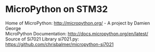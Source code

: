 # MicroPython on STM32

Home of MicroPython: http://micropython.org/  - A project by Damien George  
MicroPython Documentation: http://docs.micropython.org/en/latest/  
Source of Si7021 Library si7021.py: https://github.com/chrisbalmer/micropython-si7021  
